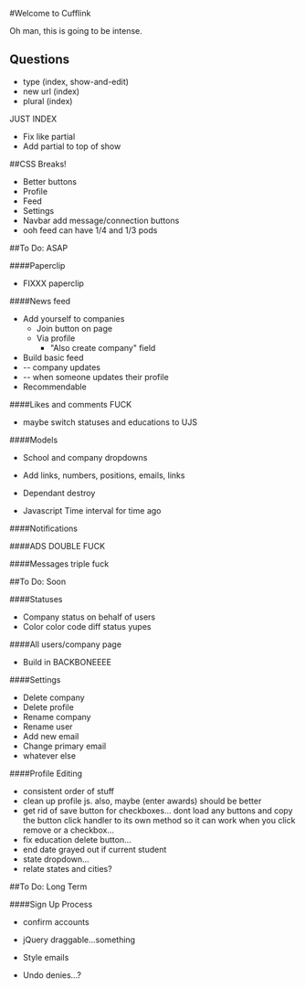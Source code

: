 #Welcome to Cufflink

Oh man, this is going to be intense.

## Questions

* type (index, show-and-edit)
* new url (index)
* plural (index)

JUST INDEX

* Fix like partial
* Add partial to top of show

##CSS Breaks!
* Better buttons
* Profile
* Feed
* Settings
* Navbar add message/connection buttons
* ooh feed can have 1/4 and 1/3 pods

##To Do: ASAP

####Paperclip
* FIXXX paperclip

####News feed
* Add yourself to companies
  * Join button on page
  * Via profile
    * "Also create company" field
* Build basic feed
* -- company updates
* -- when someone updates their profile
* Recommendable

####Likes and comments FUCK

* maybe switch statuses and educations to UJS

####Models
* School and company dropdowns
* Add links, numbers, positions, emails, links
* Dependant destroy

* Javascript Time interval for time ago

####Notifications

####ADS DOUBLE FUCK

####Messages triple fuck

##To Do: Soon

####Statuses
* Company status on behalf of users
* Color color code diff status yupes

####All users/company page
* Build in BACKBONEEEE

####Settings
* Delete company
* Delete profile
* Rename company
* Rename user
* Add new email
* Change primary email
* whatever else

####Profile Editing
* consistent order of stuff
* clean up profile js. also, maybe (enter awards) should be better
* get rid of save button for checkboxes... dont load any buttons and copy the button click handler to its own method so it can work when you click remove or a checkbox...
* fix education delete button...
* end date grayed out if current student
* state dropdown...
* relate states and cities?

##To Do: Long Term

####Sign Up Process
* confirm accounts

* jQuery draggable...something
* Style emails

* Undo denies...?

